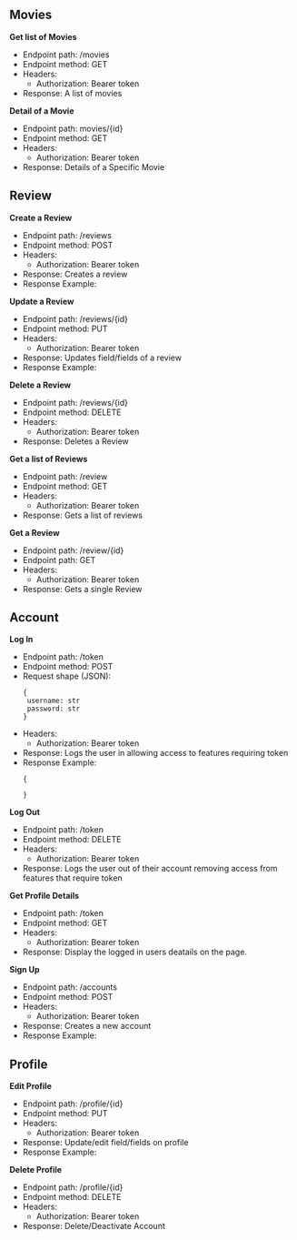 
## Movies<br>

**Get list of Movies**
 * Endpoint path: /movies
 * Endpoint method: GET
 * Headers:
    * Authorization: Bearer token
 * Response: A list of movies

**Detail of a Movie**
 * Endpoint path: movies/{id}
 * Endpoint method: GET
 * Headers:
    * Authorization: Bearer token
 * Response: Details of a Specific Movie


## Review<br>

**Create a Review**
 * Endpoint path: /reviews
 * Endpoint method: POST
 * Headers:
    * Authorization: Bearer token
 * Response: Creates a review
 * Response Example:

**Update a Review**
 * Endpoint path: /reviews/{id}
 * Endpoint method: PUT
 * Headers:
    * Authorization: Bearer token
 * Response: Updates field/fields of a review
 * Response Example:

**Delete a Review**
 * Endpoint path: /reviews/{id}
 * Endpoint method: DELETE
 * Headers:
    * Authorization: Bearer token
 * Response: Deletes a Review

**Get a list of Reviews**
 * Endpoint path: /review
 * Endpoint method: GET
 * Headers:
    * Authorization: Bearer token
 * Response: Gets a list of reviews

**Get a Review**
 * Endpoint path: /review/{id}
 * Endpoint path: GET
 * Headers:
    * Authorization: Bearer token
 * Response: Gets a single Review


## Account<br>

**Log In**
 * Endpoint path: /token
 * Endpoint method: POST
 * Request shape (JSON):
   ```
   {
    username: str
    password: str
   }

 * Headers:
    * Authorization: Bearer token
 * Response: Logs the user in allowing access to features requiring token
 * Response Example:
   ```
   {

   }

**Log Out**
 * Endpoint path: /token
 * Endpoint method: DELETE
 * Headers:
    * Authorization: Bearer token
 * Response: Logs the user out of their account removing access from features that require token

**Get Profile Details**
 * Endpoint path: /token
 * Endpoint method: GET
 * Headers:
    * Authorization: Bearer token
 * Response: Display the logged in users deatails on the page.

**Sign Up**
 * Endpoint path: /accounts
 * Endpoint method: POST
 * Headers:
    * Authorization: Bearer token
 * Response: Creates a new account
 * Response Example:


## Profile<br>

**Edit Profile**
 * Endpoint path: /profile/{id}
 * Endpoint method: PUT
 * Headers:
    * Authorization: Bearer token
 * Response: Update/edit field/fields on profile
 * Response Example:

**Delete Profile**
 * Endpoint path: /profile/{id}
 * Endpoint method: DELETE
 * Headers:
    * Authorization: Bearer token
 * Response: Delete/Deactivate Account
